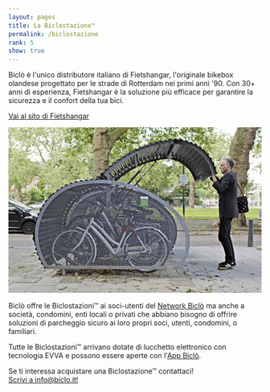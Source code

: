 ```yaml
---
layout: pages
title: La Biclostazione™
permalink: /biclostazione
rank: 5
show: true
---
```


Biclò è l'unico distributore italiano di Fietshangar, l'originale bikebox olandese progettato per le strade di Rotterdam nei primi anni '90.
Con 30+ anni di esperienza, Fietshangar è la soluzione più efficace per garantire la sicurezza e il confort della tua bici.

<p class="text-center mb-5">
  <a href="https://www.fietshangar.com" target="_blank" class="btn btn-lg btn-secondary fw-bold border-white bg-white">Vai al sito di Fietshangar</a>
</p>

<img class="img-fluid" src="res/img/fietshangar-2.jpeg">



<br>

Biclò offre le Biclostazioni™ ai soci-utenti del <a href="/network">Network Biclò</a> ma anche a società, condomini, enti locali o privati che abbiano bisogno di offrire soluzioni di parcheggio sicuro ai loro propri soci, utenti, condomini, o familiari.

Tutte le Biclostazioni™ arrivano dotate di lucchetto elettronico con tecnologia EVVA e possono essere aperte con l'<a href="/app">App Biclò</a>.

<p class="mt-5 text-center"> Se ti interessa acquistare una Biclostazione™ contattaci! <br> <a href="mailto:info@biclo.it!" target="_blank" class="mt-3 btn btn-lg btn-secondary fw-bold border-white bg-white">Scrivi a info@biclo.it!</a> </p>